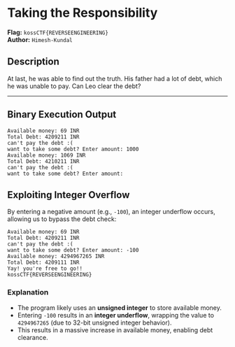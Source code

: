 # Taking the Responsibility  
**Flag:** `kossCTF{REVERSEENGINEERING}`  
**Author:** `Himesh-Kundal`  

## Description  
At last, he was able to find out the truth. His father had a lot of debt, which he was unable to pay. Can Leo clear the debt?  

---

## Binary Execution Output  
```
Available money: 69 INR  
Total Debt: 4209211 INR  
can't pay the debt :(  
want to take some debt? Enter amount: 1000  
Available money: 1069 INR  
Total Debt: 4210211 INR  
can't pay the debt :(  
want to take some debt? Enter amount:
```

## Exploiting Integer Overflow  
By entering a negative amount (e.g., `-100`), an integer underflow occurs, allowing us to bypass the debt check:

```
Available money: 69 INR  
Total Debt: 4209211 INR  
can't pay the debt :(  
want to take some debt? Enter amount: -100  
Available money: 4294967265 INR  
Total Debt: 4209111 INR  
Yay! you're free to go!!  
kossCTF{REVERSEENGINEERING}
```

### Explanation  
- The program likely uses an **unsigned integer** to store available money.  
- Entering `-100` results in an **integer underflow**, wrapping the value to `4294967265` (due to 32-bit unsigned integer behavior).  
- This results in a massive increase in available money, enabling debt clearance.  
